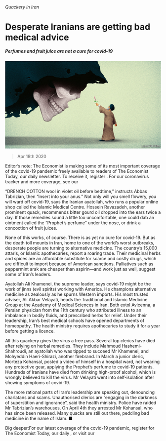 ###### Quackery in Iran

# Desperate Iranians are getting bad medical advice 

##### Perfumes and fruit juice are not a cure for covid-19 

![image](images/20200418_MAD001_0.jpg) 

> Apr 18th 2020 

Editor’s note: The Economist is making some of its most important coverage of the covid-19 pandemic freely available to readers of The Economist Today, our daily newsletter. To receive it, register . For our coronavirus tracker and more coverage, see our 

“DRENCH COTTON wool in violet oil before bedtime,” instructs Abbas Tabrizian, then “insert into your anus.” Not only will you smell flowery, you will ward off covid-19, says the Iranian ayatollah, who runs a popular online shop called the Islamic Medical Centre. Hossein Ravazadeh, another prominent quack, recommends bitter gourd oil dropped into the ears twice a day. If those remedies sound a little too uncomfortable, one could dab an ointment called the “Prophet’s perfume” under the nose, or drink a concoction of fruit juices.

None of this works, of course. There is as yet no cure for covid-19. But as the death toll mounts in Iran, home to one of the world’s worst outbreaks, desperate people are turning to alternative medicine. The country’s 15,000 attaris, or Islamic apothecaries, report a roaring trade. Their medicinal herbs and spices are an affordable substitute for scarce and costly drugs, which are difficult to import because of American sanctions. Palliatives such as peppermint arak are cheaper than aspirin—and work just as well, suggest some of Iran’s leaders.


Ayatollah Ali Khamenei, the supreme leader, says covid-19 might be the work of jinns (evil spirits) working with America. He champions alternative medicine as zealously as he spurns Western imports. His most trusted adviser, Ali Akbar Velayati, heads the Traditional and Islamic Medicine Group at the Academy of Medical Sciences in Iran. Both extol Avicenna, a Persian physician from the 11th century who attributed illness to an imbalance in bodily fluids, and prescribed herbs for relief. Under their leadership, Iran’s best medical schools have opened departments of homeopathy. The health ministry requires apothecaries to study it for a year before getting a licence.

All this quackery gives the virus a free pass. Several top clerics have died after relying on herbal remedies. They include Mahmoud Hashemi-Shahroudi, an ayatollah who was tipped to succeed Mr Khamenei, and Mohyeddin Haeri-Shirazi, another firebrand. In March a junior cleric, Morteza Kohansal, posted a video of himself in a hospital ward, not wearing any protective gear, applying the Prophet’s perfume to covid-19 patients. Hundreds of Iranians have died from drinking high-proof alcohol, which is wrongly believed to kill the virus. Mr Velayati went into self-isolation after showing symptoms of covid-19.

The more rational parts of Iran’s leadership are speaking out, denouncing charlatans and scams. Unauthorised clerics are “engaging in the darkness of superstition and ignorance”, said the health ministry. Police have raided Mr Tabrizian’s warehouses. On April 4th they arrested Mr Kohansal, who has since been released. Many quacks are still out there, peddling bad medicine in the name of Islam. ■

Dig deeper:For our latest coverage of the covid-19 pandemic, register for The Economist Today, our daily , or visit our 

